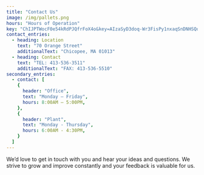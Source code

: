 ```yaml
---
title: "Contact Us"
image: /img/pallets.png
hours: "Hours of Operation"
key: "ChIJPTWocF0e54kRdPJQfrFoX4o&key=AIzaSyD3doq-Wr3FisPy1nxaqSnDNHSQqPhkf94"
contact_entries:
  - heading: Location
    text: "70 Orange Street"
    additionalText: "Chicopee, MA 01013"
  - heading: Contact
    text: "TEL: 413-536-3511"
    additionalText: "FAX: 413-536-5510"
secondary_entries:
  - contact: [
    {
      header: "Office",
      text: "Monday – Friday",
      hours: 8:00AM – 5:00PM,
    },
    {
      header: "Plant",
      text: "Monday - Thursday",
      hours: 6:00AM - 4:30PM,
    }
  ]
---
```


We’d love to get in touch with you and hear your ideas and
questions. We strive to grow and improve constantly and your feedback
is valuable for us.